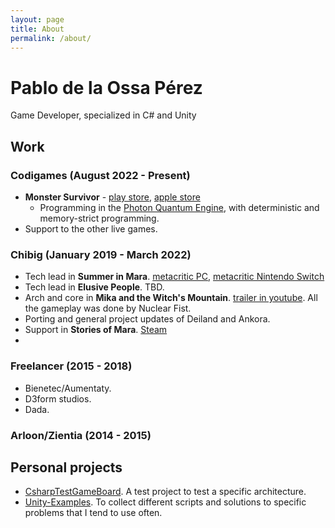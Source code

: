 ```yaml
---
layout: page
title: About
permalink: /about/
---
```


# Pablo de la Ossa Pérez

Game Developer, specialized in C# and Unity

## Work

### Codigames (August 2022 - Present)
- **Monster Survivor** - [play store](https://play.google.com/store/apps/details?id=com.codigames.monster.survivors), [apple store](https://apps.apple.com/es/app/monster-survivors-pvp-game/id6443830948)
	- Programming in the [Photon Quantum Engine](https://www.photonengine.com/quantum), with deterministic and memory-strict programming.
- Support to the other live games.

### Chibig (January 2019 - March 2022)
- Tech lead in **Summer in Mara**. [metacritic PC](https://www.metacritic.com/game/pc/summer-in-mara), [metacritic Nintendo Switch](https://www.metacritic.com/game/switch/summer-in-mara)
- Tech lead in **Elusive People**. TBD.
- Arch and core in **Mika and the Witch's Mountain**. [trailer in youtube](https://youtu.be/f_LaK5xN-84). All the gameplay was done by Nuclear Fist.
- Porting and general project updates of Deiland and Ankora.
- Support in **Stories of Mara**. [Steam](https://store.steampowered.com/app/1647780/Stories_of_Mara/)
- 
### Freelancer (2015 - 2018)
- Bienetec/Aumentaty.
- D3form studios.
- Dada.

### Arloon/Zientia (2014 - 2015)

## Personal projects
- [CsharpTestGameBoard](https://github.com/autumnyard/CsharpTestGameBoard). A test project to test a specific architecture.
- [Unity-Examples](https://github.com/autumnyard/Unity-Examples). To collect different scripts and solutions to specific problems that I tend to use often.

